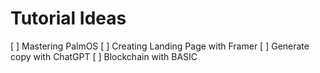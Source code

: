 # Tutorial Ideas

[ ] Mastering PalmOS
[ ] Creating Landing Page with Framer
[ ] Generate copy with ChatGPT
[ ] Blockchain with BASIC
